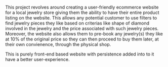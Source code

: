 This project revolves around creating a user-friendly ecommerce website for a local jewelry store giving them the ability to have their entire product listing on the website. This allows any potential customer to use filters to find jewelry pieces they like based on criterias like shape of diamond involved in the jewelry and the price associated with such jewelry pieces. Moreover, the website also allows them to pre-book any jewelry(s) they like at 10% of the original price so they can then proceed to buy them later, at their own convienence, through the physical shop.

This is purely front-end based website with persistence added into to it have a better user-experience.